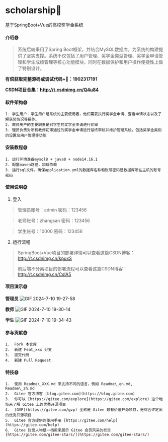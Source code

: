 # scholarship🎂
基于SpringBoot+Vue的高校奖学金系统

#### 介绍🌞

> 系统后端采用了Spring Boot框架，并结合MySQL数据库，为系统的构建提供了坚实支撑。系统不仅包括了用户管理、奖学金类型管理、奖学金申请管理和学生成绩管理等核心功能模块，同时在数据保护和用户操作便捷性上做了特别设计。

**有偿获取完整源码或调试代码+🐧：1902317191**

**CSDN项目合集：http://t.csdnimg.cn/Q4u84**

#### 软件架构🌞

    1. 学生用户：学生用户是系统的主要使用者，他们需要执行奖学金申请、查看申请状态以及了解获奖情况等操作。
    2. 教师用户的主要职责是对学生的奖学金申请进行初审
    3. 理员负责对所有教师初审通过的奖学金申请进行最终审核并维护管理系统，包括奖学金类别的设置及用户管理等功能


#### 安装教程🌞

    1. 运行环境准备mysql8 + java8 + node14.16.1
    2. 配置maven路径，加载依赖
    3. 运行sql文件，确保application.yml的数据库名称和账号密码是数据库所在主机的账号密码

#### 使用说明🌞

1. 登入

> 管理员账号：admin	密码：123456

> 老师账号：zhangsan 密码：123456

> 学生账号：10000	密码：123456

2. 运行流程

>  SpringBoot+Vue项目的部署详情可以查看这篇CSDN博客：http://t.csdnimg.cn/kpuxS
>
>  前后端不分离项目的部署流程可以查看这篇CSDN博客：http://t.csdnimg.cn/CslA5

#### 项目演示🌞

**管理员**
![GIF 2024-7-10 19-27-58](https://github.com/luooin/scholarship/assets/85004172/cbe7c03d-33d5-4a13-b809-bd17a5df8a79)


**教师**
![GIF 2024-7-10 19-30-14](https://github.com/luooin/scholarship/assets/85004172/d510205e-12d0-48f3-a318-fbe0ec998295)


**学生**
![GIF 2024-7-10 19-34-43](https://github.com/luooin/scholarship/assets/85004172/179cf5bf-7749-4260-b264-a7825a224bf7)


#### 参与贡献🌞

    1.  Fork 本仓库
    2.  新建 Feat_xxx 分支
    3.  提交代码
    4.  新建 Pull Request


#### 特技🌞

    1.  使用 Readme\_XXX.md 来支持不同的语言，例如 Readme\_en.md, Readme\_zh.md
    2.  Gitee 官方博客 [blog.gitee.com](https://blog.gitee.com)
    3.  你可以 [https://gitee.com/explore](https://gitee.com/explore) 这个地址来了解 Gitee 上的优秀开源项目
    4.  [GVP](https://gitee.com/gvp) 全称是 Gitee 最有价值开源项目，是综合评定出的优秀开源项目
    5.  Gitee 官方提供的使用手册 [https://gitee.com/help](https://gitee.com/help)
    6.  Gitee 封面人物是一档用来展示 Gitee 会员风采的栏目 [https://gitee.com/gitee-stars/](https://gitee.com/gitee-stars/)
